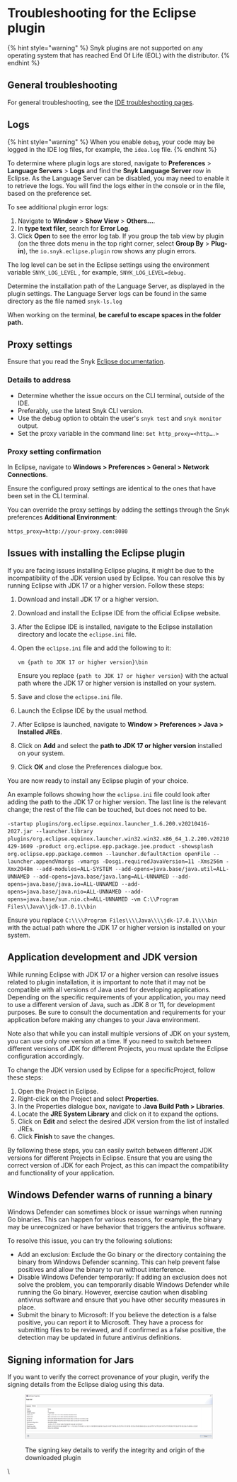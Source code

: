 # Troubleshooting for the Eclipse plugin

{% hint style="warning" %}
Snyk plugins are not supported on any operating system that has reached End Of Life (EOL) with the distributor.&#x20;
{% endhint %}

## General troubleshooting

For general troubleshooting, see the [IDE troubleshooting pages](../troubleshooting-ides/).

## Logs

{% hint style="warning" %}
When you enable `debug`, your code may be logged in the IDE log files, for example, the `idea.log` file.
{% endhint %}

To determine where plugin logs are stored, navigate to **Preferences** > **Language Servers** > **Logs** and find the **Snyk Language Server** row in Eclipse. As the Language Server can be disabled, you may need to enable it to retrieve the logs. You will find the logs either in the console or in the file, based on the preference set.

To see additional plugin error logs:

1. Navigate to **Window** > **Show View** > **Others...**.
2. In **type text filer,** search for **Error Log**.
3. Click **Open** to see the error log tab. If you group the tab view by plugin (on the three dots menu in the top right corner, select **Group By** > **Plug-in**), the `io.snyk.eclipse.plugin` row shows any plugin errors.

The log level can be set in the Eclipse settings using the environment variable `SNYK_LOG_LEVEL` , for example, `SNYK_LOG_LEVEL=debug.`

Determine the installation path of the Language Server, as displayed in the plugin settings. The Language Server logs can be found in the same directory as the file named `snyk-ls.log`

When working on the terminal, **be careful to escape spaces in the folder path.**

## Proxy settings

Ensure that you read the Snyk [Eclipse documentation](./).

### &#x20;Details to address

* Determine whether the issue occurs on the CLI terminal, outside of the IDE.
* Preferably, use the latest Snyk CLI version.
* Use the debug option to obtain the user's `snyk test` and `snyk monitor` output.
* Set the proxy variable in the command line: s`et http_proxy=<http….>`

### &#x20;Proxy setting confirmation

In Eclipse, navigate to **Windows > Preferences > General > Network Connections**.

Ensure the configured proxy settings are identical to the ones that have been set in the CLI terminal.

You can override the proxy settings by adding the settings through the Snyk preferences **Additional Environment**:

`https_proxy=http://your-proxy.com:8080`

## Issues with installing the Eclipse plugin

If you are facing issues installing Eclipse plugins, it might be due to the incompatibility of the JDK version used by Eclipse. You can resolve this by running Eclipse with JDK 17 or a higher version. Follow these steps:

1. Download and install JDK 17 or a higher version.
2. Download and install the Eclipse IDE from the official Eclipse website.
3. After the Eclipse IDE is installed, navigate to the Eclipse installation directory and locate the `eclipse.ini` file.
4.  Open the `eclipse.ini` file and add the following to it:

    `vm {path to JDK 17 or higher version}\bin`

    Ensure you replace `{path to JDK 17 or higher version}` with the actual path where the JDK 17 or higher version is installed on your system.
5. Save and close the `eclipse.ini` file.
6. Launch the Eclipse IDE by the usual method.
7. After Eclipse is launched, navigate to **Window > Preferences > Java > Installed JREs**.
8. Click on **Add** and select the **path to JDK 17 or higher version** installed on your system.
9. Click **OK** and close the Preferences dialogue box.

You are now ready to install any Eclipse plugin of your choice.

An example follows showing how the `eclipse.ini` file could look after adding the path to the JDK 17 or higher version. The last line is the relevant change; the rest of the file can be touched, but does not need to be.

`-startup plugins/org.eclipse.equinox.launcher_1.6.200.v20210416-2027.jar --launcher.library plugins/org.eclipse.equinox.launcher.win32.win32.x86_64_1.2.200.v20210429-1609 -product org.eclipse.epp.package.jee.product -showsplash org.eclipse.epp.package.common --launcher.defaultAction openFile --launcher.appendVmargs -vmargs -Dosgi.requiredJavaVersion=11 -Xms256m -Xmx2048m --add-modules=ALL-SYSTEM --add-opens=java.base/java.util=ALL-UNNAMED --add-opens=java.base/java.lang=ALL-UNNAMED --add-opens=java.base/java.io=ALL-UNNAMED --add-opens=java.base/java.nio=ALL-UNNAMED --add-opens=java.base/sun.nio.ch=ALL-UNNAMED -vm C:\\Program Files\\Java\\jdk-17.0.1\\bin`

Ensure you replace `C:\\\\Program Files\\\\Java\\\\jdk-17.0.1\\\\bin` with the actual path where the JDK 17 or higher version is installed on your system.

## Application development and JDK version <a href="#application-development" id="application-development"></a>

While running Eclipse with JDK 17 or a higher version can resolve issues related to plugin installation, it is important to note that it may not be compatible with all versions of Java used for developing applications. Depending on the specific requirements of your application, you may need to use a different version of Java, such as JDK 8 or 11, for development purposes. Be sure to consult the documentation and requirements for your application before making any changes to your Java environment.

Note also that while you can install multiple versions of JDK on your system, you can use only one version at a time. If you need to switch between different versions of JDK for different Projects, you must update the Eclipse configuration accordingly.

To change the JDK version used by Eclipse for a specificProject, follow these steps:

1. Open the Project in Eclipse.
2. Right-click on the Project and select **Properties**.
3. In the Properties dialogue box, navigate to J**ava Build Path > Libraries**.
4. Locate the **JRE System Library** and click on it to expand the options.
5. Click on **Edit** and select the desired JDK version from the list of installed JREs.
6. Click **Finish** to save the changes.

By following these steps, you can easily switch between different JDK versions for different Projects in Eclipse. Ensure that you are using the correct version of JDK for each Project, as this can impact the compatibility and functionality of your application.

## Windows Defender warns of running a binary

Windows Defender can sometimes block or issue warnings when running Go binaries. This can happen for various reasons, for example, the binary may be unrecognized or have behavior that triggers the antivirus software.

To resolve this issue, you can try the following solutions:

* Add an exclusion: Exclude the Go binary or the directory containing the binary from Windows Defender scanning. This can help prevent false positives and allow the binary to run without interference.
* Disable Windows Defender temporarily: If adding an exclusion does not solve the problem, you can temporarily disable Windows Defender while running the Go binary. However, exercise caution when disabling antivirus software and ensure that you have other security measures in place.
* Submit the binary to Microsoft: If you believe the detection is a false positive, you can report it to Microsoft. They have a process for submitting files to be reviewed, and if confirmed as a false positive, the detection may be updated in future antivirus definitions.

## **Signing information for Jars**

If you want to verify the correct provenance of your plugin, verify the signing details from the Eclipse dialog using this data.

<figure><img src="../../../.gitbook/assets/image (134) (2) (1) (1) (1) (1) (1) (1) (1) (1).png" alt="The signing key details to verify the integrity and origin of the download plugin"><figcaption><p>The signing key details to verify the integrity and origin of the downloaded plugin</p></figcaption></figure>

\
